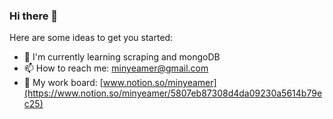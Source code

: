 ### Hi there 👋

<!-- **minywork/minywork** is a ✨ _special_ ✨ repository because its `README.md` (this file) appears on your GitHub profile. -->

Here are some ideas to get you started:

- 🌱 I'm currently learning scraping and mongoDB
- 📫 How to reach me: minyeamer@gmail.com
- 🧭 My work board: [www.notion.so/minyeamer](https://www.notion.so/minyeamer/5807eb87308d4da09230a5614b79ec25)

<!-- - 🔭 I'm currently working on ... -->
<!-- - 👯 I'm looking to collaborate on ... -->
<!-- - 🤔 I'm looking for help with ... -->
<!-- - 💬 Ask me about ... -->
<!-- - 😄 Pronouns: ... -->
<!-- - ⚡ Fun fact: ... -->
